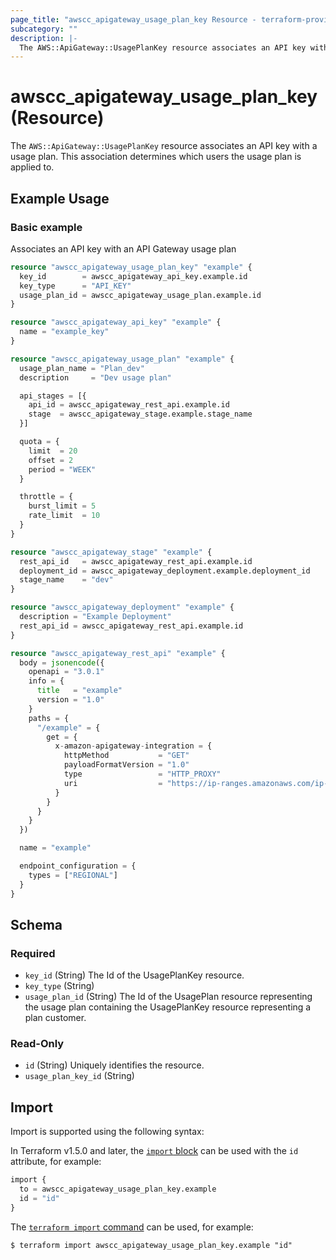 ```yaml
---
page_title: "awscc_apigateway_usage_plan_key Resource - terraform-provider-awscc"
subcategory: ""
description: |-
  The AWS::ApiGateway::UsagePlanKey resource associates an API key with a usage plan. This association determines which users the usage plan is applied to.
---
```


# awscc_apigateway_usage_plan_key (Resource)

The ``AWS::ApiGateway::UsagePlanKey`` resource associates an API key with a usage plan. This association determines which users the usage plan is applied to.

## Example Usage

### Basic example
Associates an API key with an API Gateway usage plan
```terraform
resource "awscc_apigateway_usage_plan_key" "example" {
  key_id        = awscc_apigateway_api_key.example.id
  key_type      = "API_KEY"
  usage_plan_id = awscc_apigateway_usage_plan.example.id
}

resource "awscc_apigateway_api_key" "example" {
  name = "example_key"
}

resource "awscc_apigateway_usage_plan" "example" {
  usage_plan_name = "Plan_dev"
  description     = "Dev usage plan"

  api_stages = [{
    api_id = awscc_apigateway_rest_api.example.id
    stage  = awscc_apigateway_stage.example.stage_name
  }]

  quota = {
    limit  = 20
    offset = 2
    period = "WEEK"
  }

  throttle = {
    burst_limit = 5
    rate_limit  = 10
  }
}

resource "awscc_apigateway_stage" "example" {
  rest_api_id   = awscc_apigateway_rest_api.example.id
  deployment_id = awscc_apigateway_deployment.example.deployment_id
  stage_name    = "dev"
}

resource "awscc_apigateway_deployment" "example" {
  description = "Example Deployment"
  rest_api_id = awscc_apigateway_rest_api.example.id
}

resource "awscc_apigateway_rest_api" "example" {
  body = jsonencode({
    openapi = "3.0.1"
    info = {
      title   = "example"
      version = "1.0"
    }
    paths = {
      "/example" = {
        get = {
          x-amazon-apigateway-integration = {
            httpMethod           = "GET"
            payloadFormatVersion = "1.0"
            type                 = "HTTP_PROXY"
            uri                  = "https://ip-ranges.amazonaws.com/ip-ranges.json"
          }
        }
      }
    }
  })

  name = "example"

  endpoint_configuration = {
    types = ["REGIONAL"]
  }
}
```

<!-- schema generated by tfplugindocs -->
## Schema

### Required

- `key_id` (String) The Id of the UsagePlanKey resource.
- `key_type` (String)
- `usage_plan_id` (String) The Id of the UsagePlan resource representing the usage plan containing the UsagePlanKey resource representing a plan customer.

### Read-Only

- `id` (String) Uniquely identifies the resource.
- `usage_plan_key_id` (String)

## Import

Import is supported using the following syntax:

In Terraform v1.5.0 and later, the [`import` block](https://developer.hashicorp.com/terraform/language/import) can be used with the `id` attribute, for example:

```terraform
import {
  to = awscc_apigateway_usage_plan_key.example
  id = "id"
}
```

The [`terraform import` command](https://developer.hashicorp.com/terraform/cli/commands/import) can be used, for example:

```shell
$ terraform import awscc_apigateway_usage_plan_key.example "id"
```
